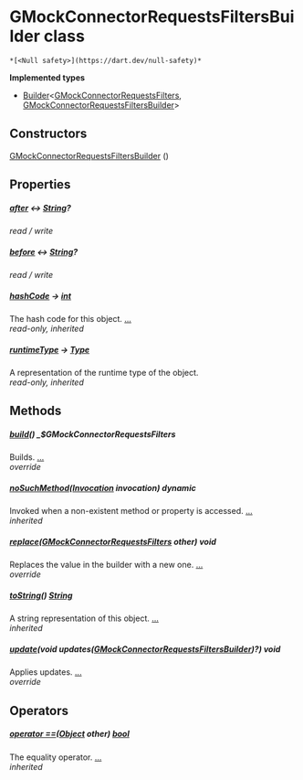 


# GMockConnectorRequestsFiltersBuilder class






    *[<Null safety>](https://dart.dev/null-safety)*






**Implemented types**

- [Builder](https://pub.dev/documentation/built_value/8.2.0/built_value/Builder-class.html)&lt;[GMockConnectorRequestsFilters](../third_party_yonomi_graphql_schema_schema.docs.schema.gql/GMockConnectorRequestsFilters-class.md), [GMockConnectorRequestsFiltersBuilder](../third_party_yonomi_graphql_schema_schema.docs.schema.gql/GMockConnectorRequestsFiltersBuilder-class.md)>





## Constructors

[GMockConnectorRequestsFiltersBuilder](../third_party_yonomi_graphql_schema_schema.docs.schema.gql/GMockConnectorRequestsFiltersBuilder/GMockConnectorRequestsFiltersBuilder.md) ()

    


## Properties

##### [after](../third_party_yonomi_graphql_schema_schema.docs.schema.gql/GMockConnectorRequestsFiltersBuilder/after.md) &#8596; [String](https://api.flutter.dev/flutter/dart-core/String-class.html)?



   
_read / write_



##### [before](../third_party_yonomi_graphql_schema_schema.docs.schema.gql/GMockConnectorRequestsFiltersBuilder/before.md) &#8596; [String](https://api.flutter.dev/flutter/dart-core/String-class.html)?



   
_read / write_



##### [hashCode](https://api.flutter.dev/flutter/dart-core/Object/hashCode.html) &#8594; [int](https://api.flutter.dev/flutter/dart-core/int-class.html)



The hash code for this object. [...](https://api.flutter.dev/flutter/dart-core/Object/hashCode.html)  
_read-only, inherited_



##### [runtimeType](https://api.flutter.dev/flutter/dart-core/Object/runtimeType.html) &#8594; [Type](https://api.flutter.dev/flutter/dart-core/Type-class.html)



A representation of the runtime type of the object.   
_read-only, inherited_




## Methods

##### [build](../third_party_yonomi_graphql_schema_schema.docs.schema.gql/GMockConnectorRequestsFiltersBuilder/build.md)() _$GMockConnectorRequestsFilters



Builds. [...](../third_party_yonomi_graphql_schema_schema.docs.schema.gql/GMockConnectorRequestsFiltersBuilder/build.md)  
_override_



##### [noSuchMethod](https://api.flutter.dev/flutter/dart-core/Object/noSuchMethod.html)([Invocation](https://api.flutter.dev/flutter/dart-core/Invocation-class.html) invocation) dynamic



Invoked when a non-existent method or property is accessed. [...](https://api.flutter.dev/flutter/dart-core/Object/noSuchMethod.html)  
_inherited_



##### [replace](../third_party_yonomi_graphql_schema_schema.docs.schema.gql/GMockConnectorRequestsFiltersBuilder/replace.md)([GMockConnectorRequestsFilters](../third_party_yonomi_graphql_schema_schema.docs.schema.gql/GMockConnectorRequestsFilters-class.md) other) void



Replaces the value in the builder with a new one. [...](../third_party_yonomi_graphql_schema_schema.docs.schema.gql/GMockConnectorRequestsFiltersBuilder/replace.md)  
_override_



##### [toString](https://api.flutter.dev/flutter/dart-core/Object/toString.html)() [String](https://api.flutter.dev/flutter/dart-core/String-class.html)



A string representation of this object. [...](https://api.flutter.dev/flutter/dart-core/Object/toString.html)  
_inherited_



##### [update](../third_party_yonomi_graphql_schema_schema.docs.schema.gql/GMockConnectorRequestsFiltersBuilder/update.md)(void updates([GMockConnectorRequestsFiltersBuilder](../third_party_yonomi_graphql_schema_schema.docs.schema.gql/GMockConnectorRequestsFiltersBuilder-class.md))?) void



Applies updates. [...](../third_party_yonomi_graphql_schema_schema.docs.schema.gql/GMockConnectorRequestsFiltersBuilder/update.md)  
_override_




## Operators

##### [operator ==](https://api.flutter.dev/flutter/dart-core/Object/operator_equals.html)([Object](https://api.flutter.dev/flutter/dart-core/Object-class.html) other) [bool](https://api.flutter.dev/flutter/dart-core/bool-class.html)



The equality operator. [...](https://api.flutter.dev/flutter/dart-core/Object/operator_equals.html)  
_inherited_











